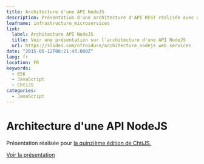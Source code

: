 ```yaml
---
title: Architecture d'une API NodeJS
description: Présentation d'une architecture d'API REST réalisée avec des microservices.
leafname: infrastructure_microservices
link:
  label: Architecture API NodeJS
  title: Voir une présentation sur l'architecture d'une API NodeJS
  url: https://slides.com/nfroidure/architecture_nodejs_web_services
date: "2015-05-12T08:21:43.000Z"
lang: fr
location: FR
keywords:
  - ES6
  - JavaScript
  - ChtiJS
categories:
  - JavaScript
---
```


# Architecture d'une API NodeJS

Présentation réalisée pour [la quinzième édition de ChtiJS.](http://chtijs.francejs.org/archives/2016-02-25/index.html)

[Voir la présentation](https://slides.com/nfroidure/architecture_nodejs_web_services "🎚")
